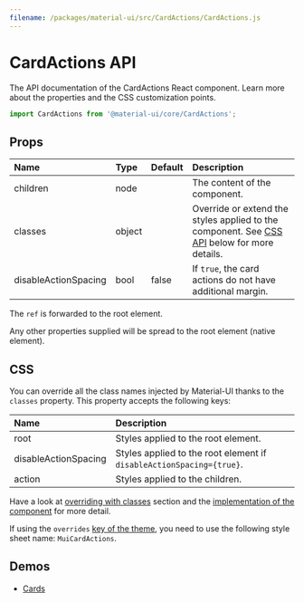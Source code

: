 ```yaml
---
filename: /packages/material-ui/src/CardActions/CardActions.js
---
```


<!--- This documentation is automatically generated, do not try to edit it. -->

# CardActions API

<p class="description">The API documentation of the CardActions React component. Learn more about the properties and the CSS customization points.</p>

```js
import CardActions from '@material-ui/core/CardActions';
```

## Props

| Name                                                | Type                                  | Default                                 | Description                                                                                         |
| :-------------------------------------------------- | :------------------------------------ | :-------------------------------------- | :-------------------------------------------------------------------------------------------------- |
| <span class="prop-name">children</span>             | <span class="prop-type">node</span>   |                                         | The content of the component.                                                                       |
| <span class="prop-name">classes</span>              | <span class="prop-type">object</span> |                                         | Override or extend the styles applied to the component. See [CSS API](#css) below for more details. |
| <span class="prop-name">disableActionSpacing</span> | <span class="prop-type">bool</span>   | <span class="prop-default">false</span> | If `true`, the card actions do not have additional margin.                                          |

The `ref` is forwarded to the root element.

Any other properties supplied will be spread to the root element (native element).

## CSS

You can override all the class names injected by Material-UI thanks to the `classes` property.
This property accepts the following keys:

| Name                                                | Description                                                          |
| :-------------------------------------------------- | :------------------------------------------------------------------- |
| <span class="prop-name">root</span>                 | Styles applied to the root element.                                  |
| <span class="prop-name">disableActionSpacing</span> | Styles applied to the root element if `disableActionSpacing={true}`. |
| <span class="prop-name">action</span>               | Styles applied to the children.                                      |

Have a look at [overriding with classes](/customization/overrides/#overriding-with-classes) section
and the [implementation of the component](https://github.com/mui-org/material-ui/blob/next/packages/material-ui/src/CardActions/CardActions.js)
for more detail.

If using the `overrides` [key of the theme](/customization/themes/#css),
you need to use the following style sheet name: `MuiCardActions`.

## Demos

- [Cards](/demos/cards/)
